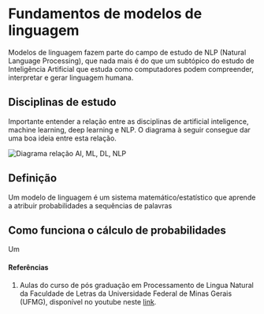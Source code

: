 # Fundamentos de modelos de linguagem



Modelos de linguagem fazem parte do campo de estudo de NLP (Natural Language Processing), que nada mais é do que um subtópico do estudo de Inteligência Artificial que estuda como computadores podem compreender, interpretar e gerar linguagem humana.


## Disciplinas de estudo

Importante entender a relação entre as disciplinas de artificial inteligence, machine learning, deep learning e NLP. O diagrama à seguir consegue dar uma boa ideia entre esta relação.

![Diagrama relação AI, ML, DL, NLP](https://cdn.prod.website-files.com/61b4da477b778c82995e9ccc/6789661af057287616a145e9__NLPatent%20Blog%20(1).png)




## Definição

Um modelo de linguagem é um sistema matemático/estatístico que aprende a atribuir probabilidades a sequências de palavras


## Como funciona o cálculo de probabilidades

Um


#### Referências


1. Aulas do curso de pós graduação em Processamento de Lingua Natural da Faculdade de Letras da Universidade Federal de Minas Gerais (UFMG), disponível no youtube neste [link](https://www.youtube.com/watch?v=we-AfvTfxgc).

